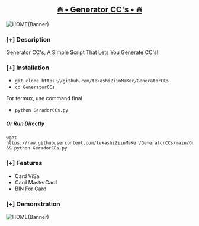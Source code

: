 <h2 align="center"><u>🔥 • Generator CC's • 🔥</u></h2>

![HOME(Banner)](https://user-images.githubusercontent.com/98004421/155067354-61a5ee28-6dd0-4e52-aa1b-e9addbd68400.gif)


### [+] Description
Generator CC's, A Simple Script That Lets You Generate CC's!

### [+] Installation

 - `git clone https://github.com/tekashiZiinMaKer/GeneratorCCs`
 - `cd GeneratorCCs`

For termux, use command final
 - `python GeradorCCs.py`

##### Or Run Directly
```
wget https://raw.githubusercontent.com/tekashiZiinMaKer/GeneratorCCs/main/GeradorCCs.py && python GeradorCCs.py
```
### [+] Features
 - Card ViSa
 - Card MasterCard 
 - BIN For Card
### [+] Demonstration
![HOME(Banner)](https://user-images.githubusercontent.com/98004421/155219229-760e1f1c-002b-4653-97f0-2f681318d7e1.jpg)

